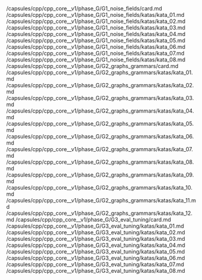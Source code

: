 # 
/capsules/cpp/cpp_core__v1/phase_G/G1_noise_fields/card.md /capsules/cpp/cpp_core__v1/phase_G/G1_noise_fields/katas/kata_01.md /capsules/cpp/cpp_core__v1/phase_G/G1_noise_fields/katas/kata_02.md /capsules/cpp/cpp_core__v1/phase_G/G1_noise_fields/katas/kata_03.md /capsules/cpp/cpp_core__v1/phase_G/G1_noise_fields/katas/kata_04.md /capsules/cpp/cpp_core__v1/phase_G/G1_noise_fields/katas/kata_05.md /capsules/cpp/cpp_core__v1/phase_G/G1_noise_fields/katas/kata_06.md /capsules/cpp/cpp_core__v1/phase_G/G1_noise_fields/katas/kata_07.md /capsules/cpp/cpp_core__v1/phase_G/G1_noise_fields/katas/kata_08.md /capsules/cpp/cpp_core__v1/phase_G/G2_graphs_grammars/card.md /capsules/cpp/cpp_core__v1/phase_G/G2_graphs_grammars/katas/kata_01.md /capsules/cpp/cpp_core__v1/phase_G/G2_graphs_grammars/katas/kata_02.md /capsules/cpp/cpp_core__v1/phase_G/G2_graphs_grammars/katas/kata_03.md /capsules/cpp/cpp_core__v1/phase_G/G2_graphs_grammars/katas/kata_04.md /capsules/cpp/cpp_core__v1/phase_G/G2_graphs_grammars/katas/kata_05.md /capsules/cpp/cpp_core__v1/phase_G/G2_graphs_grammars/katas/kata_06.md /capsules/cpp/cpp_core__v1/phase_G/G2_graphs_grammars/katas/kata_07.md /capsules/cpp/cpp_core__v1/phase_G/G2_graphs_grammars/katas/kata_08.md /capsules/cpp/cpp_core__v1/phase_G/G2_graphs_grammars/katas/kata_09.md /capsules/cpp/cpp_core__v1/phase_G/G2_graphs_grammars/katas/kata_10.md /capsules/cpp/cpp_core__v1/phase_G/G2_graphs_grammars/katas/kata_11.md /capsules/cpp/cpp_core__v1/phase_G/G2_graphs_grammars/katas/kata_12.md /capsules/cpp/cpp_core__v1/phase_G/G3_eval_tuning/card.md /capsules/cpp/cpp_core__v1/phase_G/G3_eval_tuning/katas/kata_01.md /capsules/cpp/cpp_core__v1/phase_G/G3_eval_tuning/katas/kata_02.md /capsules/cpp/cpp_core__v1/phase_G/G3_eval_tuning/katas/kata_03.md /capsules/cpp/cpp_core__v1/phase_G/G3_eval_tuning/katas/kata_04.md /capsules/cpp/cpp_core__v1/phase_G/G3_eval_tuning/katas/kata_05.md /capsules/cpp/cpp_core__v1/phase_G/G3_eval_tuning/katas/kata_06.md /capsules/cpp/cpp_core__v1/phase_G/G3_eval_tuning/katas/kata_07.md /capsules/cpp/cpp_core__v1/phase_G/G3_eval_tuning/katas/kata_08.md